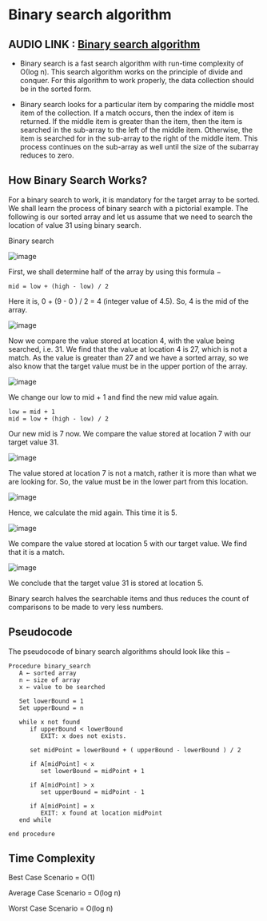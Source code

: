 # Binary search algorithm

## AUDIO LINK : [Binary search algorithm]()

- Binary search is a fast search algorithm with run-time complexity of Ο(log n). This search algorithm works on the principle of divide and conquer. For this algorithm to work properly, the data collection should be in the sorted form.

- Binary search looks for a particular item by comparing the middle most item of the collection. If a match occurs, then the index of item is returned. If the middle item is greater than the item, then the item is searched in the sub-array to the left of the middle item. Otherwise, the item is searched for in the sub-array to the right of the middle item. This process continues on the sub-array as well until the size of the subarray reduces to zero.

## How Binary Search Works?
For a binary search to work, it is mandatory for the target array to be sorted. We shall learn the process of binary search with a pictorial example. The following is our sorted array and let us assume that we need to search the location of value 31 using binary search.

Binary search

![image](https://user-images.githubusercontent.com/63282184/142801935-a05452b4-8917-4885-968f-e06bf52c28f5.png)

First, we shall determine half of the array by using this formula −

```
mid = low + (high - low) / 2
```
Here it is, 0 + (9 - 0 ) / 2 = 4 (integer value of 4.5). So, 4 is the mid of the array.

![image](https://user-images.githubusercontent.com/63282184/142801990-194784c9-185c-44ce-be19-af57e58ca18b.png)



Now we compare the value stored at location 4, with the value being searched, i.e. 31. We find that the value at location 4 is 27, which is not a match. As the value is greater than 27 and we have a sorted array, so we also know that the target value must be in the upper portion of the array.

![image](https://user-images.githubusercontent.com/63282184/142802009-982e1668-5a24-429c-9a51-9c6de7bf4401.png)



We change our low to mid + 1 and find the new mid value again.
```
low = mid + 1
mid = low + (high - low) / 2
```

Our new mid is 7 now. We compare the value stored at location 7 with our target value 31.

![image](https://user-images.githubusercontent.com/63282184/142802101-cea070dc-4f42-4b12-998a-042c6e2a7af5.png)

The value stored at location 7 is not a match, rather it is more than what we are looking for. So, the value must be in the lower part from this location.

![image](https://user-images.githubusercontent.com/63282184/142802122-69c696af-f37d-4e73-ba8c-6c92802a3124.png)

Hence, we calculate the mid again. This time it is 5.

![image](https://user-images.githubusercontent.com/63282184/142802146-a7005d00-2dd4-471d-a5f8-da136efc1fec.png)

We compare the value stored at location 5 with our target value. We find that it is a match.

![image](https://user-images.githubusercontent.com/63282184/142802194-78e5b901-e981-4929-b22b-8da305a5ef52.png)


We conclude that the target value 31 is stored at location 5.

Binary search halves the searchable items and thus reduces the count of comparisons to be made to very less numbers.

## Pseudocode

The pseudocode of binary search algorithms should look like this −
```
Procedure binary_search
   A ← sorted array
   n ← size of array
   x ← value to be searched

   Set lowerBound = 1
   Set upperBound = n 

   while x not found
      if upperBound < lowerBound 
         EXIT: x does not exists.
   
      set midPoint = lowerBound + ( upperBound - lowerBound ) / 2
      
      if A[midPoint] < x
         set lowerBound = midPoint + 1
         
      if A[midPoint] > x
         set upperBound = midPoint - 1 

      if A[midPoint] = x 
         EXIT: x found at location midPoint
   end while
   
end procedure

```

## Time Complexity

Best Case Scenario = O(1)

Average Case Scenario = O(log n)

Worst Case Scenario = O(log n)
